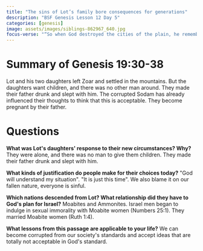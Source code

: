```yaml
---
title: "The sins of Lot’s family bore consequences for generations"
description: "BSF Genesis Lesson 12 Day 5"
categories: [genesis]
image: assets/images/siblings-862967_640.jpg
focus-verse: "“So when God destroyed the cities of the plain, he remembered Abraham, and he brought Lot out of the catastrophe that overthrew the cities where Lot had lived.” – Genesis 19:29"
---
```


# Summary of Genesis 19:30-38

Lot and his two daughters left Zoar and settled in the mountains. But the daughters want children, and there was no other man around. They made their father drunk and slept with him. The corrupted Sodam has already influenced their thoughts to think that this is acceptable. They become pregnant by their father.

# Questions

**What was Lot's daughters' response to their new circumstances? Why?** They were alone, and there was no man to give them children. They made their father drunk and slept with him.

**What kinds of justification do people make for their choices today?** "God will understand my situation". "It is just this time". We also blame it on our fallen nature, everyone is sinful.

**Which nations descended from Lot? What relationship did they have to God's plan for Israel?** Moabites and Ammonites. Israel men began to indulge in sexual immorality with Moabite women (Numbers 25:1). They married Moabite women (Ruth 1:4). 

**What lessons from this passage are applicable to your life?** We can become corrupted from our society's standards and accept ideas that are totally not acceptable in God's standard.
